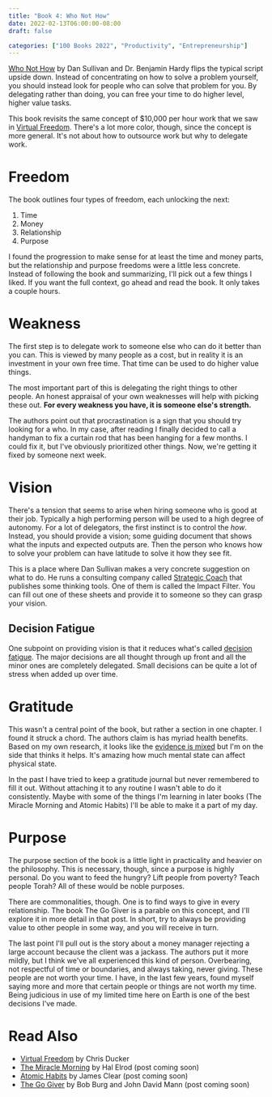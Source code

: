 ```yaml
---
title: "Book 4: Who Not How"
date: 2022-02-13T06:00:00-08:00
draft: false

categories: ["100 Books 2022", "Productivity", "Entrepreneurship"]
---
```


[Who Not How](https://smile.amazon.com/dp/1401960588/)
by Dan Sullivan and Dr. Benjamin Hardy flips the typical script upside down.
Instead of concentrating on how to solve a problem yourself, you should instead
look for people who can solve that problem for you. By delegating rather than
doing, you can free your time to do higher level, higher value tasks.

This book revisits the same concept of $10,000 per hour work that we saw in
[Virtual Freedom](https://smile.amazon.com/dp/1939529743/).
There's a lot more color, though, since the concept is more general. It's not
about how to outsource work but why to delegate work.

# Freedom

The book outlines four types of freedom, each unlocking the next:

1. Time
1. Money
1. Relationship
1. Purpose

I found the progression to make sense for at least the time and money parts, but
the relationship and purpose freedoms were a little less concrete. Instead of
following the book and summarizing, I'll pick out a few things I liked. If you
want the full context, go ahead and read the book. It only takes a couple hours.

# Weakness

The first step is to delegate work to someone else who can do it better than you
can. This is viewed by many people as a cost, but in reality it is an investment
in your own free time. That time can be used to do higher value things.

The most important part of this is delegating the right things to other people.
An honest appraisal of your own weaknesses will help with picking these out.
**For every weakness you have, it is someone else's strength.**

The authors point out that procrastination is a sign that you should try looking
for a who. In my case, after reading I finally decided to call a handyman to fix
a curtain rod that has been hanging for a few months. I could fix it, but I've
obviously prioritized other things. Now, we're getting it fixed by someone next
week.

# Vision

There's a tension that seems to arise when hiring someone who is good at their
job. Typically a high performing person will be used to a high degree of autonomy.
For a lot of delegators, the first instinct is to control the *how*. Instead,
you should provide a vision; some guiding document that shows what the inputs and
expected outputs are. Then the person who knows how to solve your problem can have
latitude to solve it how they see fit.

This is a place where Dan Sullivan makes a very concrete suggestion on what to
do. He runs a consulting company called
[Strategic Coach](https://www.strategiccoach.com)
that publishes some thinking tools. One of them is called the Impact Filter. You
can fill out one of these sheets and provide it to someone so they can grasp your
vision.

## Decision Fatigue

One subpoint on providing vision is that it reduces what's called
[decision fatigue](https://www.ncbi.nlm.nih.gov/pmc/articles/PMC6119549/). The
major decisions are all thought through up front and all the minor ones are
completely delegated. Small decisions can be quite a lot of stress when added up
over time.

# Gratitude

This wasn't a central point of the book, but rather a section in one chapter. I
found it struck a chord. The authors claim is has myriad health benefits. Based
on my own research, it looks like the
[evidence is mixed](https://greatergood.berkeley.edu/article/item/is_gratitude_good_for_your_health)
but I'm on the side that thinks it helps. It's amazing how much mental state can
affect physical state.

In the past I have tried to keep a gratitude journal but never remembered to fill
it out. Without attaching it to any routine I wasn't able to do it consistently.
Maybe with some of the things I'm learning in later books (The Miracle Morning
and Atomic Habits) I'll be able to make it a part of my day.

# Purpose

The purpose section of the book is a little light in practicality and heavier on
the philosophy. This is necessary, though, since a purpose is highly personal.
Do you want to feed the hungry? Lift people from poverty? Teach people Torah?
All of these would be noble purposes.

There are commonalities, though. One is to find ways to give in every relationship.
The book The Go Giver is a parable on this concept, and I'll explore it in more
detail in that post. In short, try to always be providing value to other people
in some way, and you will receive in turn.

The last point I'll pull out is the story about a money manager rejecting a large
account because the client was a jackass. The authors put it more mildly, but I
think we've all experienced this kind of person. Overbearing, not respectful of
time or boundaries, and always taking, never giving. These people are not worth
your time. I have, in the last few years, found myself saying more and more that
certain people or things are not worth my time. Being judicious in use of my
limited time here on Earth is one of the best decisions I've made.

# Read Also

* [Virtual Freedom](https://smile.amazon.com/dp/1939529743/)
  by Chris Ducker
* [The Miracle Morning](https://smile.amazon.com/dp/0979019710/)
  by Hal Elrod (post coming soon)
* [Atomic Habits](https://smile.amazon.com/dp/0735211299/)
  by James Clear (post coming soon)
* [The Go Giver](https://smile.amazon.com/dp/1591848288/)
  by Bob Burg and John David Mann (post coming soon)

